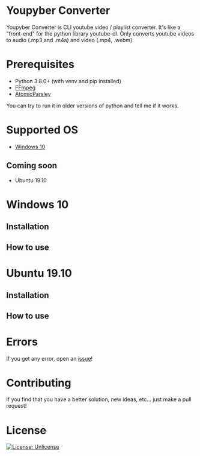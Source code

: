 
# Youpyber Converter

Youpyber Converter is CLI youtube video / playlist converter. It's like a "front-end" for the python library youtube-dl. Only converts youtube videos to audio (.mp3 and .m4a) and video (.mp4, .webm).

# Prerequisites

- Python 3.8.0+ (with venv and pip installed)
- [FFmpeg](https://www.ffmpeg.org/)
- [AtomicParsley](http://atomicparsley.sourceforge.net/)

You can try to run it in older versions of python and tell me if it works.

# Supported OS

- [Windows 10](#windows-10)

## Coming soon

- Ubuntu 19.10

# Windows 10

## Installation

## How to use

# Ubuntu 19.10

## Installation

## How to use

# Errors
If you get any error, open an [issue](/../../issues)!

# Contributing
If you find that you have a better solution, new ideas, etc... just make a pull request!

# License
[![License: Unlicense](https://img.shields.io/badge/license-Unlicense-blue.svg)](http://unlicense.org/)
